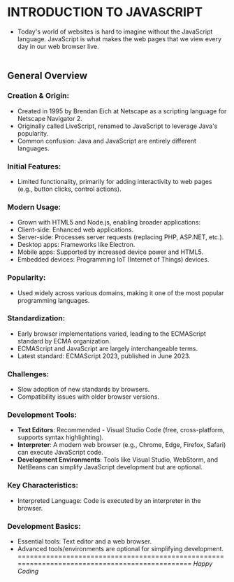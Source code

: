 # INTRODUCTION TO JAVASCRIPT

- Today's world of websites is hard to imagine without the JavaScript language. JavaScript is what makes the web pages that we view every day in our web browser live.
<br></br>

## General Overview

### Creation & Origin:

- Created in 1995 by Brendan Eich at Netscape as a scripting language for Netscape Navigator 2.
- Originally called LiveScript, renamed to JavaScript to leverage Java's popularity.
- Common confusion: Java and JavaScript are entirely different languages.

### Initial Features:

- Limited functionality, primarily for adding interactivity to web pages (e.g., button clicks, control actions).

### Modern Usage:

- Grown with HTML5 and Node.js, enabling broader applications:
- Client-side: Enhanced web applications.
- Server-side: Processes server requests (replacing PHP, ASP.NET, etc.).
- Desktop apps: Frameworks like Electron.
- Mobile apps: Supported by increased device power and HTML5.
- Embedded devices: Programming IoT (Internet of Things) devices.

### Popularity:

- Used widely across various domains, making it one of the most popular programming languages.

### Standardization:

- Early browser implementations varied, leading to the ECMAScript standard by ECMA organization.
- ECMAScript and JavaScript are largely interchangeable terms.
- Latest standard: ECMAScript 2023, published in June 2023.

### Challenges:
- Slow adoption of new standards by browsers.
- Compatibility issues with older browser versions.

### Development Tools:

- **Text Editors**: Recommended - Visual Studio Code (free, cross-platform, supports syntax highlighting).
- **Interpreter**: A modern web browser (e.g., Chrome, Edge, Firefox, Safari) can execute JavaScript code.
- **Development Environments**: Tools like Visual Studio, WebStorm, and NetBeans can simplify JavaScript development but are optional.

### Key Characteristics:

- Interpreted Language: Code is executed by an interpreter in the browser.

### Development Basics:
- Essential tools: Text editor and a web browser.
- Advanced tools/environments are optional for simplifying development.
==============================================================================================
*Happy Coding*